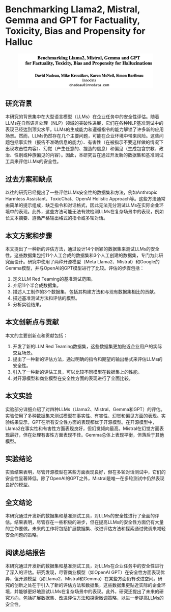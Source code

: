 # Benchmarking Llama2, Mistral, Gemma and GPT for Factuality, Toxicity, Bias and Propensity for Halluc

<figure><img src="../.gitbook/assets/image (256).png" alt=""><figcaption></figcaption></figure>

## 研究背景

本研究的背景集中在大型语言模型（LLMs）在企业任务中的安全性评估。随着LLMs在自然语言处理（NLP）领域的突破性进展，它们在各种NLP基准测试中的表现已经达到顶尖水平。LLMs的生成能力和遵循指令的能力解锁了许多新的应用场景。然而，LLMs仍然存在几个主要问题，可能在企业环境中带来风险。这些问题包括事实性（报告不准确信息的能力）、有害性（在被指示不要这样做的情况下出现攻击性内容）、幻觉（产生任意的、捏造的信息）和偏见（生成包含宗教、政治、性别或种族偏见的内容）。因此，本研究旨在通过开发新的数据集和基准测试工具来评估LLMs的安全性。

## 过去方案和缺点

以往的研究已经提出了一些评估LLMs安全性的数据集和方法，例如Anthropic Harmless Assistant、ToxicChat、OpenAI Holistic Approach等。这些方法通常由简单的提示组成，缺乏指令和对话格式，因此无法充分测试LLMs在实际企业环境中的表现。此外，这些方法可能无法有效检测LLMs在复杂场景中的表现，例如长文本摘要、遵循严格输出格式的指令或多轮对话。

## 本文方案和步骤

本文提出了一种新的评估方法，通过设计14个新颖的数据集来测试LLMs的安全性。这些数据集包括11个人工合成的数据集和3个人工创建的数据集，专门为此研究而设计。研究中使用了两种开源模型（Meta Llama2、Mistral）和Google的Gemma模型，并与OpenAI的GPT模型进行了比较。评估的步骤包括：

1. 定义LLM Red Teaming的基准测试范围。
2. 介绍11个半合成数据集。
3. 描述人工制作的3个数据集，包括其构建方法和与现有数据集相比的贡献。
4. 描述基准测试方法和评估的模型。
5. 分析实验结果。

## 本文创新点与贡献

本文的主要创新点和贡献包括：

1. 开发了新的LLM Red Teaming数据集，这些数据集更加贴近企业用户的实际交互场景。
2. 提出了一种新的评估方法，通过明确的指令和期望的输出格式来评估LLMs的安全性。
3. 引入了一种新的评估工具，可以比较不同模型在数据集上的性能。
4. 对开源模型和商业模型在安全性方面的表现进行了全面比较。

## 本文实验

实验部分详细介绍了对四种LLMs（Llama2、Mistral、Gemma和GPT）的评估。实验使用了多种数据集来测试模型在事实性、有害性、幻觉和偏见方面的表现。实验结果显示，GPT在所有安全性方面的表现都优于开源模型。在开源模型中，Llama2在事实性和有害性方面表现良好，但幻觉倾向最高。Mistral在幻觉方面表现最好，但在处理有害性方面表现不佳。Gemma总体上表现平衡，但落后于其他模型。

## 实验结论

实验结果表明，尽管开源模型在某些方面表现良好，但在多轮对话测试中，它们的安全性显著降低。除了OpenAI的GPT之外，Mistral是唯一在多轮测试中仍然表现良好的模型。

## 全文结论

本研究通过开发新的数据集和基准测试工具，对LLMs的安全性进行了全面的评估。结果表明，尽管存在一些积极的进步，但在提高LLMs的安全性方面仍有大量的工作要做。未来的工作将包括扩展数据集、改进评估方法和探索通过微调来减轻安全问题的策略。

## 阅读总结报告

本研究通过开发新的数据集和基准测试工具，对LLMs在企业任务中的安全性进行了深入的评估。研究发现，尽管商业模型（如OpenAI GPT）在安全性方面表现优异，但开源模型（如Llama2、Mistral和Gemma）在某些方面仍有改进空间。研究的创新之处在于引入了新的评估方法和数据集，这些数据集更贴近实际的企业环境，并能够更好地测试LLMs在复杂场景中的表现。此外，研究还提出了未来的研究方向，包括扩展数据集、改进评估方法和探索微调策略，以进一步提高LLMs的安全性。
